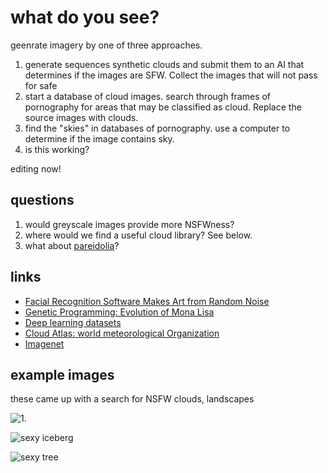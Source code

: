 # what do you see?
geenrate imagery by one of three approaches.

1. generate sequences synthetic clouds and submit them to an AI that determines if the images are SFW. Collect the images that will not pass for safe
2. start a database of cloud images. search through frames of pornography for areas that may be classified as cloud. Replace the source images with clouds. 
3. find the "skies" in databases of pornography. use a computer to determine if the image contains sky. 
4. is this working?

editing now!


## questions
1. would greyscale images provide more NSFWness?
2. where would we find a useful cloud library? See below.
3. what about [pareidolia](http://www.bbc.com/news/magazine-22686500)? 


## links
 - [Facial Recognition Software Makes Art from Random Noise](http://www.smithsonianmag.com/smart-news/facial-recognition-software-makes-art-from-random-noise-15280755/)
 - [Genetic Programming: Evolution of Mona Lisa](https://rogerjohansson.blog/2008/12/07/genetic-programming-evolution-of-mona-lisa/)
 - [Deep learning datasets](http://deeplearning.net/datasets/)
 - [Cloud Atlas: world meteorological Organization](https://www.wmocloudatlas.org/)
 - [Imagenet](http://image-net.org/search?q=cloud)
 

## example images

these came up with a search for NSFW clouds, landscapes

![1.](https://www.evernote.com/l/ADOve536ZJpEMKuy_dTWZcGUOCqylbUlBXQB/image.png)

![sexy iceberg](http://i.imgur.com/iftQkfQ.jpg)

![sexy tree](https://s-media-cache-ak0.pinimg.com/564x/0f/c6/af/0fc6af791ae7e2dd483ebc271efa4a05.jpg)
